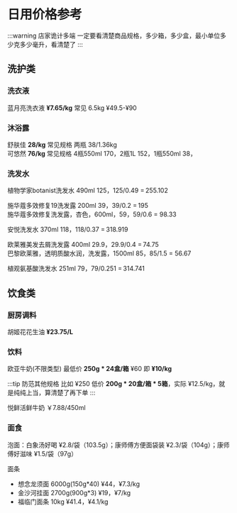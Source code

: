 # 日用价格参考

:::warning 店家诡计多端
一定要看清楚商品规格，多少箱，多少盒，最小单位多少克多少毫升，看清楚了
:::

## 洗护类

### 洗衣液

蓝月亮洗衣液 **¥7.65/kg** 常见 6.5kg ¥49.5-¥90

### 沐浴露

舒肤佳 **28/kg** 常见规格 两瓶 38/1.36kg  
可悠然 **76/kg** 常见规格 4瓶550ml 170，2瓶1L 152，1瓶550ml 38，

### 洗发水

植物学家botanist洗发水
490ml 125，125/0.49 = 255.102

施华蔻多效修复19洗发露
200ml 39，39/0.2 = 195  
施华蔻多效修复洗发露，杏色，600ml，59，59/0.6 = 98.33

安悦洗发水
370ml 118，118/0.37 = 318.919

欧莱雅美发去屑洗发露
400ml 29.9，29.9/0.4 = 74.75  
巴黎欧莱雅，透明质酸水润，洗发露，1500ml 85，85/1.5 = 56.67

植观氨基酸洗发水
251ml 79，79/0.251 = 314.741

## 饮食类

### 厨房调料

胡姬花花生油 **¥23.75/L**

### 饮料

欧亚牛奶(不限类型) 最低价 **250g * 24盒/箱** ¥60 即 **¥10/kg**

:::tip 防范其他规格
比如 ¥250 低价 **200g * 20盒/箱 * 5箱**，实际 ¥12.5/kg，就是纯纯上当，算清楚了再下单
:::

悦鲜活鲜牛奶 ￥7.88/450ml

### 面食

泡面：白象汤好喝 ¥2.8/袋（103.5g）；康师傅方便面袋装 ¥2.3/袋（104g）；康师傅好滋味 ¥1.5/袋（97g）

面条

- 想念龙须面 6000g(150g*40) ¥44，¥7.3/kg
- 金沙河挂面 2700g(900g*3) ¥19，¥7/kg
- 福临门面条 10kg ¥41.4，¥4.1/kg
